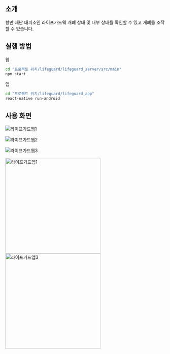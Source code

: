## 소개

항만 재난 대피소인 라이프가드웨 개폐 상태 및 내부 상태를 확인할 수 있고 개폐를 조작할 수 있습니다.


## 실행 방법

웹
```sh
cd "프로젝트 위치/lifeguard/lifeguard_server/src/main"
npm start
```

앱
```sh
cd "프로젝트 위치/lifeguard/lifeguard_app"
react-native run-android
```


## 사용 화면

![라이프가드웹1](https://github.com/bigstone0/Lifeguard/assets/110443412/0fae383d-77a4-4f4c-b039-9abd22128cbe)

![라이프가드웹2](https://github.com/bigstone0/Lifeguard/assets/110443412/353df725-7f2c-46af-9627-bde6340dc747)

![라이프가드웹3](https://github.com/bigstone0/Lifeguard/assets/110443412/7ef310b6-d0fa-47d2-b474-b3924650bf81)

<img width="300" alt="라이프가드앱1" src="https://github.com/bigstone0/Lifeguard/assets/110443412/909ee946-43a1-4a50-91b9-fdda0c99b12b">

<img width="300" alt="라이프가드앱3" src="https://github.com/bigstone0/Lifeguard/assets/110443412/abe993e4-1cc1-4b85-88ca-96cf7fb7653f">
